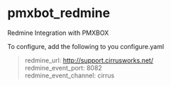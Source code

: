 pmxbot_redmine
==============

Redmine Integration with PMXBOX  

To configure, add the following to you configure.yaml

>redmine_url: http://support.cirrusworks.net/  
>redmine_event_port: 8082  
>redmine_event_channel: cirrus  


